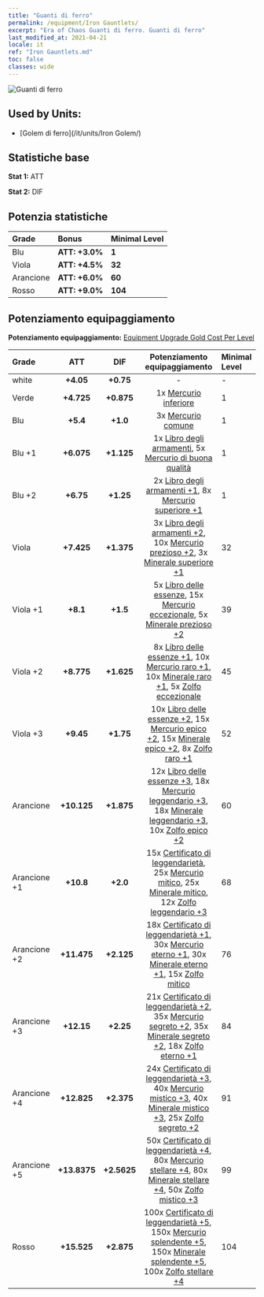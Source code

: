 ```yaml
---
title: "Guanti di ferro"
permalink: /equipment/Iron Gauntlets/
excerpt: "Era of Chaos Guanti di ferro. Guanti di ferro"
last_modified_at: 2021-04-21
locale: it
ref: "Iron Gauntlets.md"
toc: false
classes: wide
---
```


  ![Guanti di ferro](/images/e/e_6031.png)

## Used by Units:

* [Golem di ferro](/it/units/Iron Golem/) 


## Statistiche base
 **Stat 1:** ATT

 **Stat 2:** DIF

## Potenzia statistiche

  |     Grade    |   Bonus | Minimal Level | 
  |:-------------|:--------|:--------------| 
  | Blu | **ATT: +3.0%** | **1** | 
  | Viola | **ATT: +4.5%** | **32** | 
  | Arancione | **ATT: +6.0%** | **60** | 
  | Rosso | **ATT: +9.0%** | **104** | 


## Potenziamento equipaggiamento
 **Potenziamento equipaggiamento:** [Equipment Upgrade Gold Cost Per Level](/equipment/EquipmentUpgradeCostPerLevel/) 

  |          Grade      | ATT | DIF | Potenziamento equipaggiamento | Minimal Level |
  |:--------------------|:---------:|:---------:|:----------------:|:--------------|
  | white | **+4.05** | **+0.75** | - | - |
  | Verde | **+4.725** | **+0.875** | 1x [Mercurio inferiore](/it/Items/mat_2/) | 1 |
  | Blu | **+5.4** | **+1.0** | 3x [Mercurio comune](/it/Items/mat_8/) | 1 |
  | Blu +1 | **+6.075** | **+1.125** | 1x [Libro degli armamenti](/it/Items/mat_18/), 5x [Mercurio di buona qualità](/it/Items/mat_14/) | 1 |
  | Blu +2 | **+6.75** | **+1.25** | 2x [Libro degli armamenti +1](/it/Items/mat_25/), 8x [Mercurio superiore +1](/it/Items/mat_21/) | 1 |
  | Viola | **+7.425** | **+1.375** | 3x [Libro degli armamenti +2](/it/Items/mat_32/), 10x [Mercurio prezioso +2](/it/Items/mat_28/), 3x [Minerale superiore +1](/it/Items/mat_19/) | 32 |
  | Viola +1 | **+8.1** | **+1.5** | 5x [Libro delle essenze](/it/Items/mat_39/), 15x [Mercurio eccezionale](/it/Items/mat_35/), 5x [Minerale prezioso +2](/it/Items/mat_26/) | 39 |
  | Viola +2 | **+8.775** | **+1.625** | 8x [Libro delle essenze +1](/it/Items/mat_46/), 10x [Mercurio raro +1](/it/Items/mat_42/), 10x [Minerale raro +1](/it/Items/mat_40/), 5x [Zolfo eccezionale](/it/Items/mat_36/) | 45 |
  | Viola +3 | **+9.45** | **+1.75** | 10x [Libro delle essenze +2](/it/Items/mat_53/), 15x [Mercurio epico +2](/it/Items/mat_49/), 15x [Minerale epico +2](/it/Items/mat_47/), 8x [Zolfo raro +1](/it/Items/mat_43/) | 52 |
  | Arancione | **+10.125** | **+1.875** | 12x [Libro delle essenze +3](/it/Items/mat_60/), 18x [Mercurio leggendario +3](/it/Items/mat_56/), 18x [Minerale leggendario +3](/it/Items/mat_54/), 10x [Zolfo epico +2](/it/Items/mat_50/) | 60 |
  | Arancione +1 | **+10.8** | **+2.0** | 15x [Certificato di leggendarietà](/it/Items/mat_67/), 25x [Mercurio mitico](/it/Items/mat_63/), 25x [Minerale mitico](/it/Items/mat_61/), 12x [Zolfo leggendario +3](/it/Items/mat_57/) | 68 |
  | Arancione +2 | **+11.475** | **+2.125** | 18x [Certificato di leggendarietà +1](/it/Items/mat_74/), 30x [Mercurio eterno +1](/it/Items/mat_70/), 30x [Minerale eterno +1](/it/Items/mat_68/), 15x [Zolfo mitico](/it/Items/mat_64/) | 76 |
  | Arancione +3 | **+12.15** | **+2.25** | 21x [Certificato di leggendarietà +2](/it/Items/mat_81/), 35x [Mercurio segreto +2](/it/Items/mat_77/), 35x [Minerale segreto +2](/it/Items/mat_75/), 18x [Zolfo eterno +1](/it/Items/mat_71/) | 84 |
  | Arancione +4 | **+12.825** | **+2.375** | 24x [Certificato di leggendarietà +3](/it/Items/mat_88/), 40x [Mercurio mistico +3](/it/Items/mat_84/), 40x [Minerale mistico +3](/it/Items/mat_82/), 25x [Zolfo segreto +2](/it/Items/mat_78/) | 91 |
  | Arancione +5 | **+13.8375** | **+2.5625** | 50x [Certificato di leggendarietà +4](/it/Items/mat_95/), 80x [Mercurio stellare +4](/it/Items/mat_91/), 80x [Minerale stellare +4](/it/Items/mat_89/), 50x [Zolfo mistico +3](/it/Items/mat_85/) | 99 |
  | Rosso | **+15.525** | **+2.875** | 100x [Certificato di leggendarietà +5](/it/Items/mat_102/), 150x [Mercurio splendente +5](/it/Items/mat_98/), 150x [Minerale splendente +5](/it/Items/mat_96/), 100x [Zolfo stellare +4](/it/Items/mat_92/) | 104 |

